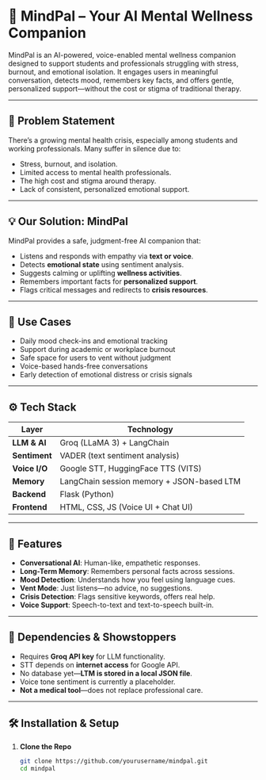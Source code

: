 # 🧠 MindPal – Your AI Mental Wellness Companion

MindPal is an AI-powered, voice-enabled mental wellness companion designed to support students and professionals struggling with stress, burnout, and emotional isolation. It engages users in meaningful conversation, detects mood, remembers key facts, and offers gentle, personalized support—without the cost or stigma of traditional therapy.

---

## 🚨 Problem Statement

There’s a growing mental health crisis, especially among students and working professionals. Many suffer in silence due to:

- Stress, burnout, and isolation.
- Limited access to mental health professionals.
- The high cost and stigma around therapy.
- Lack of consistent, personalized emotional support.

---

## 💡 Our Solution: MindPal

MindPal provides a safe, judgment-free AI companion that:

- Listens and responds with empathy via **text or voice**.
- Detects **emotional state** using sentiment analysis.
- Suggests calming or uplifting **wellness activities**.
- Remembers important facts for **personalized support**.
- Flags critical messages and redirects to **crisis resources**.

---

## 🎯 Use Cases

- Daily mood check-ins and emotional tracking
- Support during academic or workplace burnout
- Safe space for users to vent without judgment
- Voice-based hands-free conversations
- Early detection of emotional distress or crisis signals

---

## ⚙️ Tech Stack

| Layer           | Technology                             |
|----------------|-----------------------------------------|
| **LLM & AI**    | Groq (LLaMA 3) + LangChain              |
| **Sentiment**   | VADER (text sentiment analysis)         |
| **Voice I/O**   | Google STT, HuggingFace TTS (VITS)      |
| **Memory**      | LangChain session memory + JSON-based LTM |
| **Backend**     | Flask (Python)                          |
| **Frontend**    | HTML, CSS, JS (Voice UI + Chat UI)      |

---

## 🧩 Features

- **Conversational AI**: Human-like, empathetic responses.
- **Long-Term Memory**: Remembers personal facts across sessions.
- **Mood Detection**: Understands how you feel using language cues.
- **Vent Mode**: Just listens—no advice, no suggestions.
- **Crisis Detection**: Flags sensitive keywords, offers real help.
- **Voice Support**: Speech-to-text and text-to-speech built-in.

---

## 🚧 Dependencies & Showstoppers

- Requires **Groq API key** for LLM functionality.
- STT depends on **internet access** for Google API.
- No database yet—**LTM is stored in a local JSON file**.
- Voice tone sentiment is currently a placeholder.
- **Not a medical tool**—does not replace professional care.

---

## 🛠️ Installation & Setup

1. **Clone the Repo**
   ```bash
   git clone https://github.com/yourusername/mindpal.git
   cd mindpal
